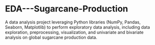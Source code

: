 # EDA---Sugarcane-Production
A data analysis project leveraging Python libraries (NumPy, Pandas, Seaborn, Matplotlib) to perform exploratory data analysis, including data exploration, preprocessing, visualization, and univariate and bivariate analysis on global sugarcane production data.
